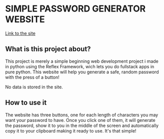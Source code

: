 # SIMPLE PASSWORD GENERATOR WEBSITE

[Link to the site](jddev-passgen.reflex.run)

## What is this project about?
This project is merely a simple beginning web development project i made in python using the Reflex Framework, wich lets you do fullstack apps in pure python. This website will help you generate a safe, random password with the press of a button!

No data is stored in the site.

## How to use it

The website has three buttons, one for each length of characters you may want your password to have. Once you click one of them, it will generate the password, show it to you in the middle of the screen and automatically copy it to your clipboard making it ready to use. It's that simple!
